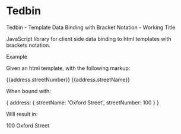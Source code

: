 # Tedbin
Tedbin - Template Data Binding with Bracket Notation - Working Title

JavaScript library for client side data binding to html templates with brackets notation.

Example

Given an html template, with the following markup:

<div>{{address.streetNumber}} {{address.streetName}}<div>
  
When bound with:

{ address: { 
             streetName: 'Oxford Street',
             streetNumber: 100 }
}

Will result in:

<div>100 Oxford Street<div>

